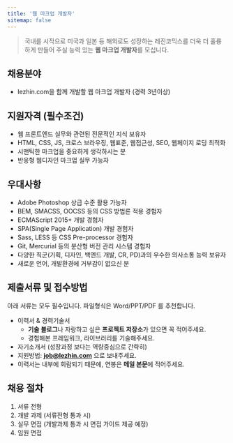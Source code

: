 ```yaml
---
title: '웹 마크업 개발자'
sitemap: false
---
```

> 국내를 시작으로 미국과 일본 등 해외로도 성장하는 레진코믹스를 더욱 더 훌륭하게 만들어 주실 능력 있는
> **웹 마크업 개발자**를 모십니다.

## 채용분야

- lezhin.com을 함께 개발할 웹 마크업 개발자 (경력 3년이상)

## 지원자격 (필수조건)

- 웹 프론트엔드 실무와 관련된 전문적인 지식 보유자
- HTML, CSS, JS, 크로스 브라우징, 웹표준, 웹접근성, SEO, 웹페이지 로딩 최적화 
- 시맨틱한 마크업을 중요하게 생각하시는 분
- 반응형 웹디자인 마크업 실무 가능자

## 우대사항

- Adobe Photoshop 상급 수준 활용 가능자
- BEM, SMACSS, OOCSS 등의 CSS 방법론 적용 경험자
- ECMAScript 2015+ 개발 경험자
- SPA(Single Page Application) 개발 경험자
- Sass, LESS 등 CSS Pre-processor 경험자
- Git, Mercurial 등의 분산형 버전 관리 시스템 경험자
- 다양한 직군(기획, 디자인, 백엔드 개발, CR, PD)과의 우수한 의사소통 능력 보유자
- 새로운 언어, 개발환경에 거부감이 없으신 분

## 제출서류 및 접수방법

아래 서류는 모두 필수입니다. 파일형식은 Word/PPT/PDF 를 추천합니다.

- 이력서 & 경력기술서 
  - **기술 블로그**나 자랑하고 싶은 **프로젝트 저장소**가 있으면 꼭 적어주세요.
  - 경험해본 프레임워크, 라이브러리를 기술해주세요.
- 자기소개서 (성장과정 보다는 역량중심으로 간략히)
- 지원방법: **job@lezhin.com** 으로 보내주세요.
- 이력서는 내부에 회람되기 때문에, 연봉은 **메일 본문**에 적어주세요.

## 채용 절차

1. 서류 전형
2. 개발 과제 (서류전형 통과 시)
3. 실무 면접 (개발과제 통과 시 면접 가이드 제공 예정)
4. 임원 면접 
